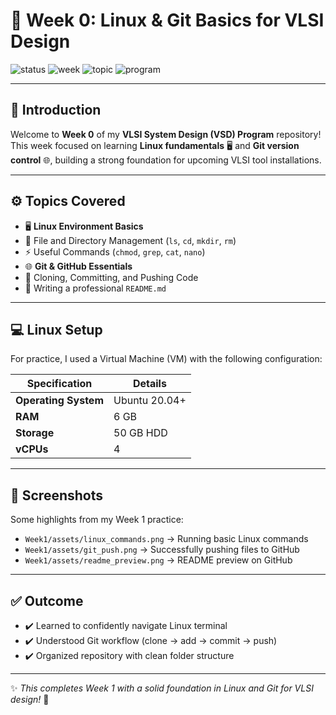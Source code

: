 # 🚀 Week 0: Linux & Git Basics for VLSI Design

![status](https://img.shields.io/badge/STATUS-COMPLETE-green)
![week](https://img.shields.io/badge/WEEK-1-blue)
![topic](https://img.shields.io/badge/TOPIC-Linux_&_Git-purple)
![program](https://img.shields.io/badge/PROGRAM-VSD-red)

---

## 📖 Introduction
Welcome to **Week 0** of my **VLSI System Design (VSD) Program** repository!  
This week focused on learning **Linux fundamentals** 🖥️ and **Git version control** 🌐, building a strong foundation for upcoming VLSI tool installations.  

---

## ⚙️ Topics Covered
- 🖥️ **Linux Environment Basics**
- 📂 File and Directory Management (`ls`, `cd`, `mkdir`, `rm`)
- ⚡ Useful Commands (`chmod`, `grep`, `cat`, `nano`)
- 🌐 **Git & GitHub Essentials**
- 🔗 Cloning, Committing, and Pushing Code
- 📝 Writing a professional `README.md`

---

## 💻 Linux Setup
For practice, I used a Virtual Machine (VM) with the following configuration:

| Specification       | Details        |
|---------------------|---------------|
| **Operating System** | Ubuntu 20.04+ |
| **RAM**             | 6 GB          |
| **Storage**         | 50 GB HDD     |
| **vCPUs**           | 4             |

---

## 📸 Screenshots
Some highlights from my Week 1 practice:

- `Week1/assets/linux_commands.png` → Running basic Linux commands  
- `Week1/assets/git_push.png` → Successfully pushing files to GitHub  
- `Week1/assets/readme_preview.png` → README preview on GitHub  

---

## ✅ Outcome
- ✔️ Learned to confidently navigate Linux terminal  
- ✔️ Understood Git workflow (clone → add → commit → push)  
- ✔️ Organized repository with clean folder structure  

---

✨ *This completes Week 1 with a solid foundation in Linux and Git for VLSI design!* 🚀

